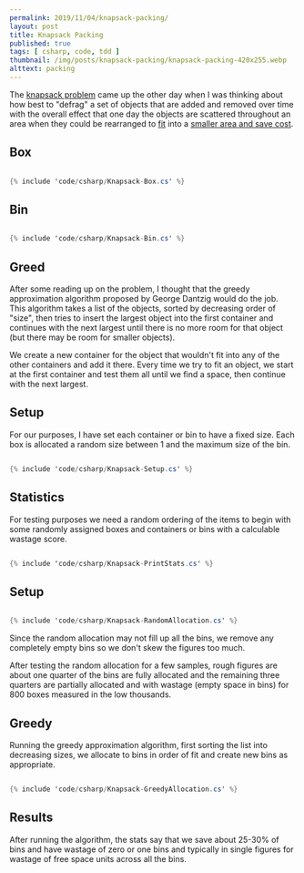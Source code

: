 ```yaml
---
permalink: 2019/11/04/knapsack-packing/
layout: post
title: Knapsack Packing
published: true
tags: [ csharp, code, tdd ]
thumbnail: /img/posts/knapsack-packing/knapsack-packing-420x255.webp
alttext: packing
---
```


The <a href="https://en.wikipedia.org/wiki/Knapsack_problem">knapsack problem</a> came up the other day when I 
was thinking about how best to "defrag" a set of objects that are added and removed over time with the overall 
effect that one day the objects are scattered throughout an area when they could be rearranged to 
<a href="https://en.wikipedia.org/wiki/Packing_problems#Packing_squares"> fit</a> into a 
<a href="https://en.wikipedia.org/wiki/Bin_packing_problem">smaller area and save cost</a>.

## Box

~~~csharp

{% include 'code/csharp/Knapsack-Box.cs' %}

~~~

## Bin

~~~csharp

{% include 'code/csharp/Knapsack-Bin.cs' %}

~~~

## Greed

After some reading up on the problem, I thought that the greedy approximation algorithm proposed by George 
Dantzig would do the job. This algorithm takes a list of the objects, sorted by decreasing order of "size", 
then tries to insert the largest object into the first container and continues with the next largest until there 
is no more room for that object (but there may be room for smaller objects). 

We create a new container for the object that wouldn't fit into any of the other containers and add it there. 
Every time we try to fit an object, we start at the first container and test them all until we find a space, 
then continue with the next largest. 

## Setup 

For our purposes, I have set each container or bin to have a fixed size. Each box is allocated a random size between 
1 and the maximum size of the bin. 

~~~csharp

{% include 'code/csharp/Knapsack-Setup.cs' %}

~~~

## Statistics

For testing purposes we need a random ordering of the items to begin with some randomly assigned boxes and 
containers or bins with a calculable wastage score. 

~~~csharp

{% include 'code/csharp/Knapsack-PrintStats.cs' %}

~~~

## Setup 

~~~csharp

{% include 'code/csharp/Knapsack-RandomAllocation.cs' %}

~~~

Since the random allocation may not fill up all the bins, we remove any completely empty bins so we don't skew 
the figures too much. 

After testing the random allocation for a few samples, rough figures are about one quarter of the bins are 
fully allocated and the remaining three quarters are partially allocated and with wastage (empty space 
in bins) for 800 boxes measured in the low thousands.

## Greedy 

Running the greedy approximation algorithm, first sorting the list into decreasing sizes, we allocate to bins in order 
of fit and create new bins as appropriate.  

~~~csharp

{% include 'code/csharp/Knapsack-GreedyAllocation.cs' %}

~~~

## Results

After running the algorithm, the stats say that we save about 25-30% of bins and have wastage of zero or one bins and 
typically in single figures for wastage of free space units across all the bins.  

